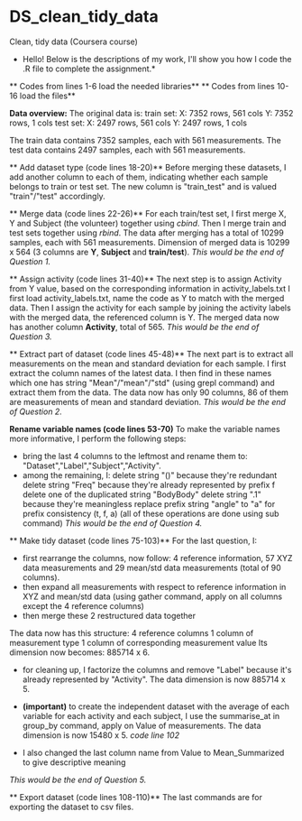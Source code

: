 # DS_clean_tidy_data
Clean, tidy data (Coursera course)

* Hello! Below is the descriptions of my work, I'll show you how I code the .R file to complete the assignment.*

** Codes from lines 1-6 load the needed libraries**
** Codes from lines 10-16 load the files**

**Data overview:**
The original data is:
	train set:
		X: 7352 rows, 561 cols
		Y: 7352 rows,   1 cols
	test set:
		X: 2497 rows, 561 cols
		Y: 2497 rows,   1 cols

The train data contains 7352 samples, each with 561 measurements.
The test data contains 2497 samples, each with 561 measurements.

** Add dataset type (code lines 18-20)**
Before merging these datasets, I add another column to each of them, indicating whether each sample belongs to train or test set. The new column is "train_test" and is valued "train"/"test" accordingly.

** Merge data (code lines 22-26)**
For each train/test set, I first merge X, Y and Subject (the volunteer) together using *cbind*.
Then I merge train and test sets together using *rbind*.
The data after merging has a total of 10299 samples, each with 561 measurements. Dimension of merged data is 10299 x 564 (3 columns are **Y**, **Subject** and **train/test**).
*This would be the end of Question 1.*

** Assign activity (code lines 31-40)**
The next step is to assign Activity from Y value, based on the corresponding information in activity_labels.txt
I first load activity_labels.txt, name the code as Y to match with the merged data.
Then I assign the activity for each sample by joining the activity labels with the merged data, the referenced column is Y.
The merged data now has another column **Activity**, total of 565.
*This would be the end of Question 3.*

** Extract part of dataset (code lines 45-48)**
The next part is to extract all measurements on the mean and standard deviation for each sample.
I first extract the column names of the latest data.
I then find in these names which one has string "Mean"/"mean"/"std" (using grepl command) and extract them from the data.
The data now has only 90 columns, 86 of them are measurements of mean and standard deviation.
*This would be the end of Question 2.*

**Rename variable names (code lines 53-70)**
To make the variable names more informative, I perform the following steps:
- bring the last 4 columns to the leftmost and rename them to: "Dataset","Label","Subject","Activity".
- among the remaining, I:
	delete string "()" because they're redundant
	delete string "Freq" because they're already represented by prefix f
	delete one of the duplicated string "BodyBody"
	delete string ".1" because they're meaningless
	replace prefix string "angle" to "a" for prefix consistency (t, f, a)
(all of these operations are done using sub command)
*This would be the end of Question 4.*

** Make tidy dataset (code lines 75-103)**
For the last question, I:
- first rearrange the columns, now follow: 4 reference information, 57 XYZ data measurements and 29 mean/std data measurements (total of 90 columns).
- then expand all measurements with respect to reference information in XYZ and mean/std data (using gather command, apply on all columns except the 4 reference columns)
- then merge these 2 restructured data together

The data now has this structure:
4 reference columns
1 column of measurement type
1 column of corresponding measurement value
Its dimension now becomes: 885714 x 6.

- for cleaning up, I factorize the columns and remove "Label" because it's already represented by "Activity".
The data dimension is now 885714 x 5.

- __(important)__ to create the independent dataset with the average of each variable for each activity and each subject, I use the summarise_at in group_by command, apply on Value of measurements.
The data dimension is now 15480 x 5. *code line 102*

- I also changed the last column name from Value to Mean_Summarized to give descriptive meaning

*This would be the end of Question 5.*

** Export dataset (code lines 108-110)**
The last commands are for exporting the dataset to csv files.
